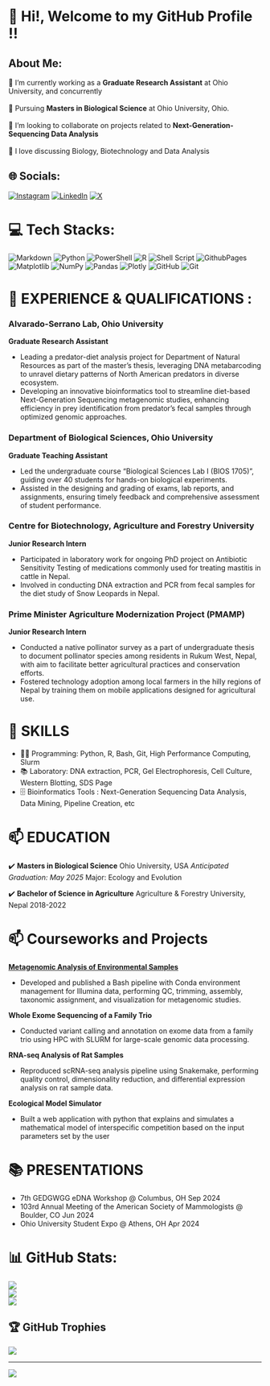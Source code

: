 # 💫 Hi!, Welcome to my GitHub Profile !!

## About Me:
🌱 I’m currently working as a **Graduate Research Assistant** at Ohio University, and concurrently <br>
<br>🌱 Pursuing **Masters in Biological Science** at Ohio University, Ohio.<br>
<br>👯 I’m looking to collaborate on projects related to **Next-Generation-Sequencing Data Analysis**<br>
<br>💬 I love discussing Biology, Biotechnology and Data Analysis<br>

## 🌐 Socials:
[![Instagram](https://img.shields.io/badge/Instagram-%23E4405F.svg?logo=Instagram&logoColor=white)](https://instagram.com/mo_hhittt) [![LinkedIn](https://img.shields.io/badge/LinkedIn-%230077B5.svg?logo=linkedin&logoColor=white)](https://linkedin.com/in/poudel-mohit) [![X](https://img.shields.io/badge/X-black.svg?logo=X&logoColor=white)](https://x.com/mohitpoudel11) 

# 💻 Tech Stacks:
![Markdown](https://img.shields.io/badge/markdown-%23000000.svg?style=for-the-badge&logo=markdown&logoColor=white) ![Python](https://img.shields.io/badge/python-3670A0?style=for-the-badge&logo=python&logoColor=ffdd54) ![PowerShell](https://img.shields.io/badge/PowerShell-%235391FE.svg?style=for-the-badge&logo=powershell&logoColor=white) ![R](https://img.shields.io/badge/r-%23276DC3.svg?style=for-the-badge&logo=r&logoColor=white) ![Shell Script](https://img.shields.io/badge/shell_script-%23121011.svg?style=for-the-badge&logo=gnu-bash&logoColor=white) ![GithubPages](https://img.shields.io/badge/github%20pages-121013?style=for-the-badge&logo=github&logoColor=white) ![Matplotlib](https://img.shields.io/badge/Matplotlib-%23ffffff.svg?style=for-the-badge&logo=Matplotlib&logoColor=black) ![NumPy](https://img.shields.io/badge/numpy-%23013243.svg?style=for-the-badge&logo=numpy&logoColor=white) ![Pandas](https://img.shields.io/badge/pandas-%23150458.svg?style=for-the-badge&logo=pandas&logoColor=white) ![Plotly](https://img.shields.io/badge/Plotly-%233F4F75.svg?style=for-the-badge&logo=plotly&logoColor=white) ![GitHub](https://img.shields.io/badge/github-%23121011.svg?style=for-the-badge&logo=github&logoColor=white) ![Git](https://img.shields.io/badge/git-%23F05033.svg?style=for-the-badge&logo=git&logoColor=white)

# 🌱 EXPERIENCE & QUALIFICATIONS :
### Alvarado-Serrano Lab, Ohio University
**Graduate Research Assistant**
- Leading a predator-diet analysis project for Department of Natural Resources as part of the master’s thesis, leveraging DNA metabarcoding to unravel dietary patterns of North American predators in diverse ecosystem.
- Developing an innovative bioinformatics tool to streamline diet-based Next-Generation Sequencing metagenomic studies, enhancing efficiency in prey identification from predator’s fecal samples through optimized genomic approaches.

### Department of Biological Sciences, Ohio University 
**Graduate Teaching Assistant**
- Led the undergraduate course “Biological Sciences Lab I (BIOS 1705)”, guiding over 40 students for hands-on biological experiments.
- Assisted in the designing and grading of exams, lab reports, and assignments, ensuring timely feedback and comprehensive assessment of student performance.

### Centre for Biotechnology, Agriculture and Forestry University
**Junior Research Intern**
- Participated in laboratory work for ongoing PhD project on Antibiotic Sensitivity Testing of medications commonly used for treating mastitis in cattle in Nepal.
- Involved in conducting DNA extraction and PCR from fecal samples for the diet study of Snow Leopards in Nepal.

### Prime Minister Agriculture Modernization Project (PMAMP)
**Junior Research Intern**
- Conducted a native pollinator survey as a part of undergraduate thesis to document pollinator species among residents in Rukum West, Nepal, with aim to facilitate better agricultural practices and conservation efforts.
- Fostered technology adoption among local farmers in the hilly regions of Nepal by training them on mobile applications designed for agricultural use.


# 🔭 SKILLS 
- 👩‍💻 Programming: Python, R, Bash, Git, High Performance Computing, Slurm
- 📚 Laboratory: DNA extraction, PCR, Gel Electrophoresis, Cell Culture, Western Blotting, SDS Page
- 🗄️ Bioinformatics Tools : Next-Generation Sequencing Data Analysis, Data Mining, Pipeline Creation, etc 


# 📫 EDUCATION    

✔️ **Masters in Biological Science**
       Ohio University, USA
      *Anticipated Graduation: May 2025*
       Major: Ecology and Evolution
  
✔️  **Bachelor of Science in Agriculture**
       Agriculture & Forestry University, Nepal
       2018-2022    

# 📫 Courseworks and Projects

[**Metagenomic Analysis of Environmental Samples**](https://github.com/poudelmohit/metagenomics_workshop)

-  Developed and published a Bash pipeline with Conda environment management for Illumina data, performing QC, trimming, assembly, taxonomic assignment, and visualization for metagenomic studies.

**Whole Exome Sequencing of a Family Trio**

- Conducted variant calling and annotation on exome data from a family trio using HPC with SLURM for large-scale genomic data processing.
  
 **RNA-seq Analysis of Rat Samples**
 
- Reproduced scRNA-seq analysis pipeline using Snakemake, performing quality control, dimensionality reduction, and differential expression analysis on rat sample data.
  
**Ecological Model Simulator**

- Built a web application with python that explains and simulates a mathematical model of interspecific competition based on the input parameters set by the user

# 📚 PRESENTATIONS
- 7th GEDGWGG eDNA Workshop @ Columbus, OH Sep 2024
- 103rd Annual Meeting of the American Society of Mammologists @ Boulder, CO Jun 2024
- Ohio University Student Expo @ Athens, OH Apr 2024

# 📊 GitHub Stats:
![](https://github-readme-stats.vercel.app/api?username=poudelmohit&theme=transparent&hide_border=false&include_all_commits=true&count_private=true)<br/>
![](https://github-readme-streak-stats.herokuapp.com/?user=poudelmohit&theme=transparent&hide_border=false)<br/>
![](https://github-readme-stats.vercel.app/api/top-langs/?username=poudelmohit&theme=transparent&hide_border=false&include_all_commits=true&count_private=true&layout=compact)

## 🏆 GitHub Trophies
![](https://github-profile-trophy.vercel.app/?username=poudelmohit&theme=radical&no-frame=false&no-bg=true&margin-w=4)

---
[![](https://visitcount.itsvg.in/api?id=poudelmohit&icon=0&color=0)](https://visitcount.itsvg.in)

